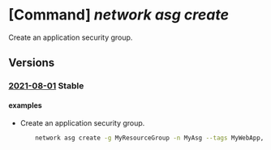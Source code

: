 # [Command] _network asg create_

Create an application security group.

## Versions

### [2021-08-01](/Resources/mgmt-plane/L3N1YnNjcmlwdGlvbnMve30vcmVzb3VyY2Vncm91cHMve30vcHJvdmlkZXJzL21pY3Jvc29mdC5uZXR3b3JrL2FwcGxpY2F0aW9uc2VjdXJpdHlncm91cHMve30=/2021-08-01.xml) **Stable**

<!-- mgmt-plane /subscriptions/{}/resourcegroups/{}/providers/microsoft.network/applicationsecuritygroups/{} 2021-08-01 -->

#### examples

- Create an application security group.
    ```bash
        network asg create -g MyResourceGroup -n MyAsg --tags MyWebApp, CostCenter=Marketing
    ```
